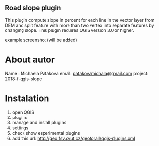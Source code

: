## Road slope plugin
This plugin compute slope in percent for each line in the vector layer from DEM and split feature with more than two vertex into separate features by changing slope. This plugin requires QGIS version 3.0 or higher. 

example screenshot (will be added)

# About autor
Name : Michaela Patákova
email: patakovamichala@gmail.com
project: 2018-f-qgis-slope

# Instalation
1.  open QGIS 
2. plugins
3.  manage and install plugins
4.  settings
5.  check show esperimental plugins
6.  add this url: http://geo.fsv.cvut.cz/geoforall/qgis-plugins.xml

